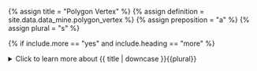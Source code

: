 <!--------------------------------------------- TITLE AND DEFINITION starts -->

{% assign title = "Polygon Vertex" %}
{% assign definition = site.data.data_mine.polygon_vertex %}
{% assign preposition = "a" %}
{% assign plural = "s" %}

<!--------------------------------------------- TITLE AND DEFINITION ends -->

{% if include.more == "yes" and include.heading == "more" %}
<details class="detailsCollapsible"><summary class="nobr">Click to learn more about {{ title | downcase }}{{plural}}
</summary>
{% endif %}

{% if include.heading != "" and include.heading != "more" %}
{{include.heading}} {{title}}
{% endif %}

{% if include.icon != "no" %} 

{% if include.table == "yes" and include.icon != "no" %}
<table class="definitionTable"><tr><td>
{% endif %}

<img src='images/icons/{{include.icon}}{{ title | downcase | replace: " ", "-" }}.png' />

{% if include.table == "yes" and include.icon != "no" %}
</td><td>
{% endif %}

{% endif %}

{% if include.definition == "bold" %}

<strong>{{ definition }}</strong>

{% else %}

{{ definition }}

{% endif %}

{% if include.table == "yes" and include.icon != "no" %}
</td></tr></table>
{% endif %}

{% if include.more == "yes" and include.content == "more" and include.heading != "more" %}
<details class="detailsCollapsible"><summary class="nobr">Click to learn more about {{ title | downcase }}{{plural}}
</summary>
{% endif %}

{% if include.content != "no" %}

<!--------------------------------------------- CONTENT starts -->

Vertices are the main element defining polygons. Once created, each vertex must establish a reference to the corresponding point in the charts point.

[![Vertex-01-add-and-link](https://user-images.githubusercontent.com/13994516/71016081-eb4ca800-20f4-11ea-8fee-4d38ecfb0596.gif)](https://user-images.githubusercontent.com/13994516/71016081-eb4ca800-20f4-11ea-8fee-4d38ecfb0596.gif)

Drawing curves requires two vertices. Painting areas, such as the background of a chart, likely requires four vertices. Note that vertices are not capable of featuring a style. Instead, styles are applied to polygon borders and polygon bodies.

{% include important.html content="Bear in mind that the order in which vertices in a polygon are arranged around the parent polygon node when their *rotational symmetry* property is selected, is the order in which the plotter computes the points. This means that points need to be in the correct order, for example, when drawing a box. Imagine drawing a box on a piece of paper without lifting the pencil... that is how the plotter does it." %}

<!--------------------------------------------- CONTENT ends -->

{% endif %}

{% if include.more == "yes" and include.content != "more" and include.heading != "more" %}
<details class="detailsCollapsible"><summary class="nobr">Click to learn more about {{ title | downcase }}{{plural}}
</summary>
{% endif %}

{% if include.adding != "" %}

{{include.adding}} Adding {{preposition}} {{title}} Node

<!--------------------------------------------- ADDING starts -->

To add a polygon vertex, select *Add Polygon Vertex* on the polygon node menu.

{% include tip.html content="Remember that a vertex must establish a reference to a point in the charts point to be properly defined" %}

<!--------------------------------------------- ADDING ends -->

{% endif %}

{% if include.configuring != "" %}

{{include.configuring}} Configuring the {{title}}

<!--------------------------------------------- CONFIGURING starts -->

XXXXXXXXXXXXXXXXXXXXXXXXXXXXXXXXXXXXXXXXXXXXXXXXXXXXXX

<!--------------------------------------------- CONFIGURING ends -->

{% endif %}

{% if include.starting != "" %}

{{include.starting}} Starting {{preposition}} {{title}}

<!--------------------------------------------- STARTING starts -->

XXXXXXXXXXXXXXXXXXXXXXXXXXXXXXXXXXXXXXXXXXXXXXXXXXXXXX

<!--------------------------------------------- STARTING ends -->

{% endif %}

{% if include.more == "yes" %}
</details>
{% endif %}